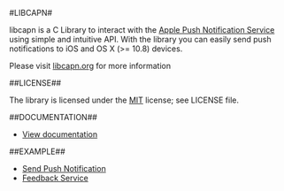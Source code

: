 #LIBCAPN#

libcapn is a C Library to interact with the [Apple Push Notification Service](http://developer.apple.com/library/mac/#documentation/NetworkingInternet/Conceptual/RemoteNotificationsPG/ApplePushService/ApplePushService.html) using simple and intuitive API. 
With the library you can easily send push notifications to iOS and OS X (>= 10.8) devices. 

Please visit [libcapn.org](http://libcapn.org) for more information

##LICENSE##

The library is licensed under the [MIT](http://www.opensource.org/licenses/mit-license.php) license; see LICENSE file.

##DOCUMENTATION##

- <a href="http://libcapn.org/doc/html/index.html">View documentation</a>

##EXAMPLE##

- [Send Push Notification](http://libcapn.org/doc/html/send_push_8c-example.html)
- [Feedback Service](http://libcapn.org/doc/html/feedback_8c-example.html)

